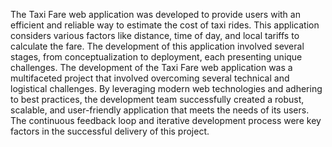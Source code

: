 The Taxi Fare web application was developed to provide users with an efficient and reliable way to estimate the cost of taxi rides. This application considers various factors like distance, time of day, and local tariffs to calculate the fare. The development of this application involved several stages, from conceptualization to deployment, each presenting unique challenges.
The development of the Taxi Fare web application was a multifaceted project that involved overcoming several technical and logistical challenges. By leveraging modern web technologies and adhering to best practices, the development team successfully created a robust, scalable, and user-friendly application that meets the needs of its users. The continuous feedback loop and iterative development process were key factors in the successful delivery of this project.
